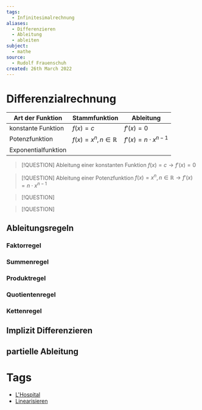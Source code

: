 ```yaml
---
tags:
  - Infinitesimalrechnung
aliases:
  - Differenzieren
  - Ableitung
  - ableiten
subject:
  - mathe
source:
  - Rudolf Frauenschuh
created: 26th March 2022
---
```


# Differenzialrechnung

| Art der Funktion    | Stammfunktion               | Ableitung              |
| ------------------- | --------------------------- | ---------------------- |
| konstante Funktion  | $f(x)=c$                    | $f'(x)=0$              |
| Potenzfunktion      | $f(x)=x^{n},n\in\mathbb{R}$ | $f'(x)=n\cdot x^{n-1}$ |
| Exponentialfunktion |                             |                        |


> [!QUESTION] Ableitung einer konstanten Funktion
> 	$f(x)=c\rightarrow f'(x) = 0$

> [!QUESTION] Ableitung einer Potenzfunktion
> $f(x) = x^{n}, n\in\mathbb{R}\to f'(x)=n\cdot x^{n-1}$

> [!QUESTION] 

> [!QUESTION] 



## Ableitungsregeln

### Faktorregel

### Summenregel

### Produktregel

### Quotientenregel

### Kettenregel

## Implizit Differenzieren

## partielle Ableitung

# Tags

- [L'Hospital](L'Hospital.md)
- [Linearisieren](Linearisieren)